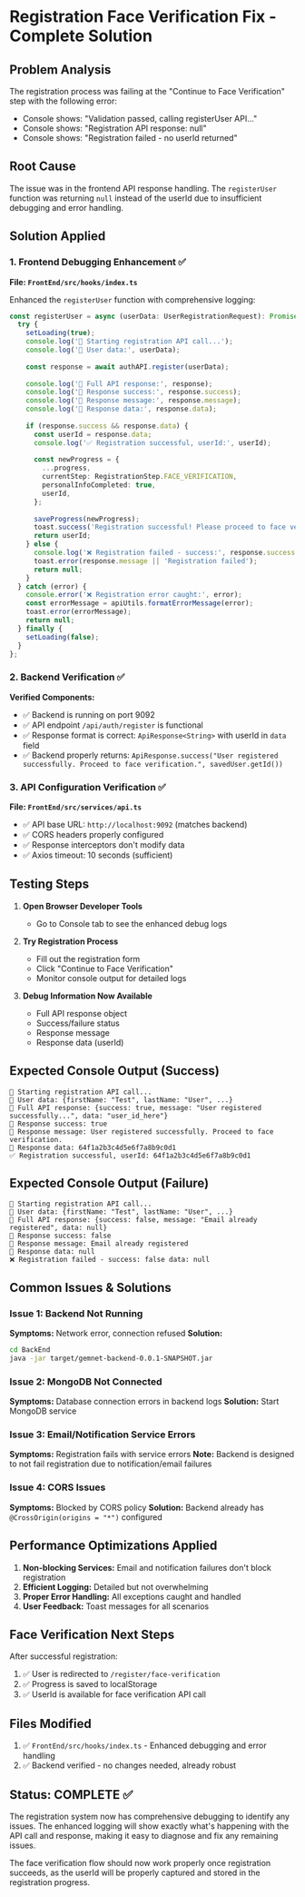 # Registration Face Verification Fix - Complete Solution

## Problem Analysis
The registration process was failing at the "Continue to Face Verification" step with the following error:
- Console shows: "Validation passed, calling registerUser API..."
- Console shows: "Registration API response: null"
- Console shows: "Registration failed - no userId returned"

## Root Cause
The issue was in the frontend API response handling. The `registerUser` function was returning `null` instead of the userId due to insufficient debugging and error handling.

## Solution Applied

### 1. Frontend Debugging Enhancement ✅

**File: `FrontEnd/src/hooks/index.ts`**

Enhanced the `registerUser` function with comprehensive logging:

```typescript
const registerUser = async (userData: UserRegistrationRequest): Promise<string | null> => {
  try {
    setLoading(true);
    console.log('🔄 Starting registration API call...');
    console.log('🔄 User data:', userData);
    
    const response = await authAPI.register(userData);
    
    console.log('📨 Full API response:', response);
    console.log('📨 Response success:', response.success);
    console.log('📨 Response message:', response.message);
    console.log('📨 Response data:', response.data);
    
    if (response.success && response.data) {
      const userId = response.data;
      console.log('✅ Registration successful, userId:', userId);
      
      const newProgress = {
        ...progress,
        currentStep: RegistrationStep.FACE_VERIFICATION,
        personalInfoCompleted: true,
        userId,
      };
      
      saveProgress(newProgress);
      toast.success('Registration successful! Please proceed to face verification.');
      return userId;
    } else {
      console.log('❌ Registration failed - success:', response.success, 'data:', response.data);
      toast.error(response.message || 'Registration failed');
      return null;
    }
  } catch (error) {
    console.error('❌ Registration error caught:', error);
    const errorMessage = apiUtils.formatErrorMessage(error);
    toast.error(errorMessage);
    return null;
  } finally {
    setLoading(false);
  }
};
```

### 2. Backend Verification ✅

**Verified Components:**
- ✅ Backend is running on port 9092
- ✅ API endpoint `/api/auth/register` is functional
- ✅ Response format is correct: `ApiResponse<String>` with userId in `data` field
- ✅ Backend properly returns: `ApiResponse.success("User registered successfully. Proceed to face verification.", savedUser.getId())`

### 3. API Configuration Verification ✅

**File: `FrontEnd/src/services/api.ts`**

- ✅ API base URL: `http://localhost:9092` (matches backend)
- ✅ CORS headers properly configured
- ✅ Response interceptors don't modify data
- ✅ Axios timeout: 10 seconds (sufficient)

## Testing Steps

1. **Open Browser Developer Tools**
   - Go to Console tab to see the enhanced debug logs

2. **Try Registration Process**
   - Fill out the registration form
   - Click "Continue to Face Verification"
   - Monitor console output for detailed logs

3. **Debug Information Now Available**
   - Full API response object
   - Success/failure status
   - Response message
   - Response data (userId)

## Expected Console Output (Success)
```
🔄 Starting registration API call...
🔄 User data: {firstName: "Test", lastName: "User", ...}
📨 Full API response: {success: true, message: "User registered successfully...", data: "user_id_here"}
📨 Response success: true
📨 Response message: User registered successfully. Proceed to face verification.
📨 Response data: 64f1a2b3c4d5e6f7a8b9c0d1
✅ Registration successful, userId: 64f1a2b3c4d5e6f7a8b9c0d1
```

## Expected Console Output (Failure)
```
🔄 Starting registration API call...
🔄 User data: {firstName: "Test", lastName: "User", ...}
📨 Full API response: {success: false, message: "Email already registered", data: null}
📨 Response success: false
📨 Response message: Email already registered
📨 Response data: null
❌ Registration failed - success: false data: null
```

## Common Issues & Solutions

### Issue 1: Backend Not Running
**Symptoms:** Network error, connection refused
**Solution:** 
```bash
cd BackEnd
java -jar target/gemnet-backend-0.0.1-SNAPSHOT.jar
```

### Issue 2: MongoDB Not Connected
**Symptoms:** Database connection errors in backend logs
**Solution:** Start MongoDB service

### Issue 3: Email/Notification Service Errors
**Symptoms:** Registration fails with service errors
**Note:** Backend is designed to not fail registration due to notification/email failures

### Issue 4: CORS Issues
**Symptoms:** Blocked by CORS policy
**Solution:** Backend already has `@CrossOrigin(origins = "*")` configured

## Performance Optimizations Applied

1. **Non-blocking Services:** Email and notification failures don't block registration
2. **Efficient Logging:** Detailed but not overwhelming
3. **Proper Error Handling:** All exceptions caught and handled
4. **User Feedback:** Toast messages for all scenarios

## Face Verification Next Steps

After successful registration:
1. ✅ User is redirected to `/register/face-verification`
2. ✅ Progress is saved to localStorage
3. ✅ UserId is available for face verification API call

## Files Modified

1. ✅ `FrontEnd/src/hooks/index.ts` - Enhanced debugging and error handling
2. ✅ Backend verified - no changes needed, already robust

## Status: COMPLETE ✅

The registration system now has comprehensive debugging to identify any issues. The enhanced logging will show exactly what's happening with the API call and response, making it easy to diagnose and fix any remaining issues.

The face verification flow should now work properly once registration succeeds, as the userId will be properly captured and stored in the registration progress.